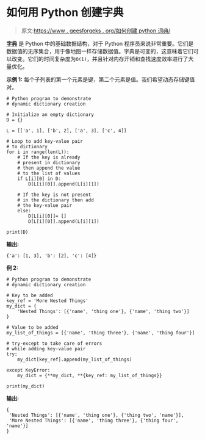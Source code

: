 # 如何用 Python 创建字典

> 原文:[https://www . geesforgeks . org/如何创建 python 词典/](https://www.geeksforgeeks.org/how-to-create-a-dictionary-in-python/)

**[字典](https://www.geeksforgeeks.org/python-dictionary/)** 是 Python 中的基础数据结构，对于 Python 程序员来说非常重要。它们是数据值的无序集合，用于像地图一样存储数据值。字典是可变的，这意味着它们可以改变。它们的时间复杂度为`O(1)`，并且针对内存开销和查找速度效率进行了大量优化。

**示例 1:** 每个子列表的第一个元素是键，第二个元素是值。我们希望动态存储键值对。

```
# Python program to demonstrate
# dynamic dictionary creation

# Initialize an empty dictionary
D = {} 

L = [['a', 1], ['b', 2], ['a', 3], ['c', 4]]

# Loop to add key-value pair
# to dictionary
for i in range(len(L)):
    # If the key is already 
    # present in dictionary
    # then append the value 
    # to the list of values
    if L[i][0] in D:
        D[L[i][0]].append(L[i][1])

    # If the key is not present
    # in the dictionary then add
    # the key-value pair
    else:
        D[L[i][0]]= []
        D[L[i][0]].append(L[i][1])

print(D) 
```

**输出:**

```
{'a': [1, 3], 'b': [2], 'c': [4]}

```

**例 2:**

```
# Python program to demonstrate
# dynamic dictionary creation

# Key to be added
key_ref = 'More Nested Things'
my_dict = {
    'Nested Things': [{'name', 'thing one'}, {'name', 'thing two'}]
}

# Value to be added
my_list_of_things = [{'name', 'thing three'}, {'name', 'thing four'}]

# try-except to take care of errors
# while adding key-value pair
try:
    my_dict[key_ref].append(my_list_of_things)

except KeyError:
    my_dict = {**my_dict, **{key_ref: my_list_of_things}}

print(my_dict)
```

**输出:**

```
{
 'Nested Things': [{'name', 'thing one'}, {'thing two', 'name'}], 
 'More Nested Things': [{'name', 'thing three'}, {'thing four', 'name'}]
}

```